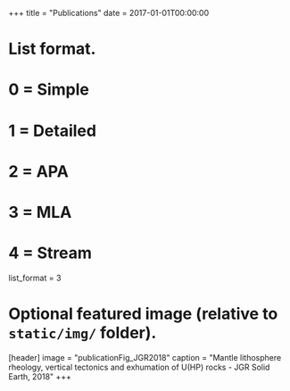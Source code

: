 +++
title = "Publications"
date = 2017-01-01T00:00:00

# List format.
#   0 = Simple
#   1 = Detailed
#   2 = APA
#   3 = MLA
#   4 = Stream
list_format = 3

# Optional featured image (relative to `static/img/` folder).
[header]
image = "publicationFig_JGR2018"
caption = "Mantle lithosphere rheology, vertical tectonics and exhumation of U(HP) rocks - JGR Solid Earth, 2018"
+++
